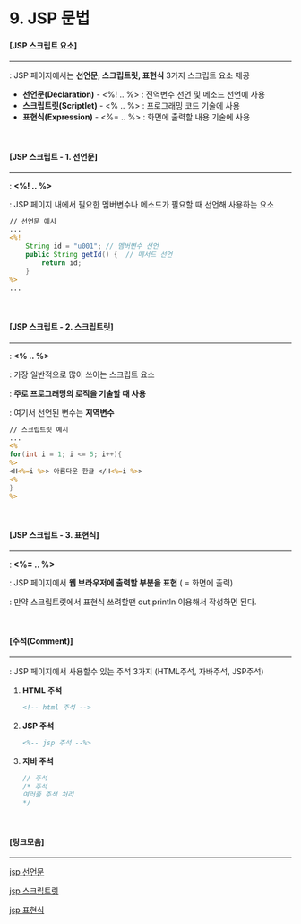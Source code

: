 

# 9. JSP 문법

#### [JSP 스크립트 요소]

----

: JSP 페이지에서는 **선언문, 스크립트릿, 표현식** 3가지 스크립트 요소 제공

- **선언문(Declaration)** - <%! .. %> : 전역변수 선언 및 메소드 선언에 사용
- **스크립트릿(Scriptlet)** - <% .. %> : 프로그래밍 코드 기술에 사용
- **표현식(Expression)** - <%= .. %> : 화면에 출력할 내용 기술에 사용

<br>

#### [JSP 스크립트 - 1. 선언문]

---

: **<%! .. %>**

: JSP 페이지 내에서 필요한 멤버변수나 메소드가 필요할 때 선언해 사용하는 요소

```jsp
// 선언문 예시
...
<%!
	String id = "u001"; // 멤버변수 선언
	public String getId() {  // 메서드 선언
		return id;
	}
%>
...
```

<br>

#### [JSP 스크립트 - 2. 스크립트릿]

----

: **<% .. %>**

: 가장 일반적으로 많이 쓰이는 스크립트 요소

: **주로 프로그래밍의 로직을 기술할 때 사용**

: 여기서 선언된 변수는 **지역변수**

```jsp
// 스크립트릿 예시
...
<%
for(int i = 1; i <= 5; i++){
%>
<H<%=i %>> 아름다운 한글 </H<%=i %>>
<%
}
%>
```

<br>

#### [JSP 스크립트 - 3. 표현식]

----

: **<%= .. %>**

: JSP 페이지에서 **웹 브라우저에 출력할 부분을 표현** ( = 화면에 출력)

: 만약 스크립트릿에서 표현식 쓰려할땐 out.println 이용해서 작성하면 된다.

<br>

#### [주석(Comment)]

-----

: JSP 페이지에서 사용할수 있는 주석 3가지 (HTML주석, 자바주석, JSP주석)

1. **HTML 주석**

   ```html
   <!-- html 주석 -->
   ```

2. **JSP 주석**

   ```jsp
   <%-- jsp 주석 --%>
   ```

3. **자바 주석**

   ```java
   // 주석
   /* 주석
   여러줄 주석 처리
   */
   ```

   <br>

#### [링크모음]

----

[jsp 선언문](http://www.w3processing.com/index.php?subMenuLoad=JSP/DeclarationScripting.php)

[jsp 스크립트릿](http://www.w3processing.com/index.php?subMenuLoad=JSP/Elements/Scripting/ScriptletScripting.php&environmentPath=NB/GF)

[jsp 표현식](http://www.w3processing.com/index.php?subMenuLoad=JSP/Elements/Scripting/ExpressionScripting.php&environmentPath=NB/GF)



